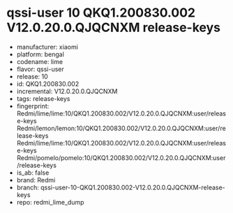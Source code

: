 # qssi-user 10 QKQ1.200830.002 V12.0.20.0.QJQCNXM release-keys
- manufacturer: xiaomi
- platform: bengal
- codename: lime
- flavor: qssi-user
- release: 10
- id: QKQ1.200830.002
- incremental: V12.0.20.0.QJQCNXM
- tags: release-keys
- fingerprint: Redmi/lime/lime:10/QKQ1.200830.002/V12.0.20.0.QJQCNXM:user/release-keys
Redmi/lemon/lemon:10/QKQ1.200830.002/V12.0.20.0.QJQCNXM:user/release-keys
Redmi/lime/lime:10/QKQ1.200830.002/V12.0.20.0.QJQCNXM:user/release-keys
Redmi/pomelo/pomelo:10/QKQ1.200830.002/V12.0.20.0.QJQCNXM:user/release-keys
- is_ab: false
- brand: Redmi
- branch: qssi-user-10-QKQ1.200830.002-V12.0.20.0.QJQCNXM-release-keys
- repo: redmi_lime_dump
